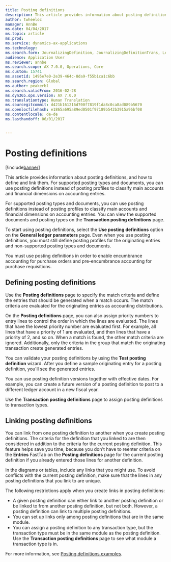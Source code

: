 ```yaml
---
title: Posting definitions
description: This article provides information about posting definitions, and how to define and link them. For supported posting types and documents, you can use posting definitions instead of posting profiles to classify main accounts and financial dimensions on accounting entries.
author: twheeloc
manager: AnnBe
ms.date: 04/04/2017
ms.topic: article
ms.prod: 
ms.service: dynamics-ax-applications
ms.technology: 
ms.search.form: JournalizingDefinition, JournalizingDefinitionTrans, LedgerParameters
audience: Application User
ms.reviewer: annbe
ms.search.scope: AX 7.0.0, Operations, Core
ms.custom: 15741
ms.assetid: 1495e7e0-2e39-464c-8da9-f55b1ca1c6bb
ms.search.region: Global
ms.author: peakerbl
ms.search.validFrom: 2016-02-28
ms.dyn365.ops.version: AX 7.0.0
ms.translationtype: Human Translation
ms.sourcegitcommit: d421b161216d700f7819f1da8c0ca8ad089b5670
ms.openlocfilehash: e1865a695a89ed0501f97189b542b3915a96bf08
ms.contentlocale: de-de
ms.lasthandoff: 06/01/2017


---
```


# <a name="posting-definitions"></a>Posting definitions

[!include[banner](../includes/banner.md)]


This article provides information about posting definitions, and how to define and link them. For supported posting types and documents, you can use posting definitions instead of posting profiles to classify main accounts and financial dimensions on accounting entries.

For supported posting types and documents, you can use posting definitions instead of posting profiles to classify main accounts and financial dimensions on accounting entries. You can view the supported documents and posting types on the **Transaction posting definitions** page. 

To start using posting definitions, select the **Use posting definitions** option on the **General ledger parameters** page. Even when you use posting definitions, you must still define posting profiles for the originating entries and non-supported posting types and documents. 

You must use posting definitions in order to enable encumbrance accounting for purchase orders and pre-encumbrance accounting for purchase requisitions.

## <a name="defining-posting-definitions"></a>Defining posting definitions
Use the **Posting definitions** page to specify the match criteria and define the entries that should be generated when a match occurs. The match criteria are evaluated for the originating entries as accounting distributions. 

On the **Posting definitions** page, you can also assign priority numbers to entry lines to control the order in which the lines are evaluated. The lines that have the lowest priority number are evaluated first. For example, all lines that have a priority of 1 are evaluated, and then lines that have a priority of 2, and so on. When a match is found, the other match criteria are ignored. Additionally, only the criteria in the group that match the originating transaction create generated entries. 

You can validate your posting definitions by using the **Test posting definition** wizard. After you define a sample originating entry for a posting definition, you'll see the generated entries. 

You can use posting definition versions together with effective dates. For example, you can create a future version of a posting definition to post to a different ledger account in a new fiscal year. 

Use the **Transaction posting definitions** page to assign posting definitions to transaction types.

## <a name="linking-posting-definitions"></a>Linking posting definitions
You can link from one posting definition to another when you create posting definitions. The criteria for the definition that you linked to are then considered in addition to the criteria for the current posting definition. This feature helps save you time, because you don't have to reenter criteria on the **Entries** FastTab on the **Posting definitions** page for the current posting definition if you already entered those lines for another definition. 

In the diagrams or tables, include any links that you might use. To avoid conflicts with the current posting definition, make sure that the lines in any posting definitions that you link to are unique. 

The following restrictions apply when you create links in posting definitions:

-   A given posting definition can either link to another posting definition or be linked to from another posting definition, but not both. However, a posting definition can link to multiple posting definitions.
-   You can set up links only among posting definitions that are in the same module.
-   You can assign a posting definition to any transaction type, but the transaction type must be in the same module as the posting definition. Use the **Transaction posting definitions** page to see what module a transaction type is in.


For more information, see [Posting definitions examples](example-posting-definitions.md). 



